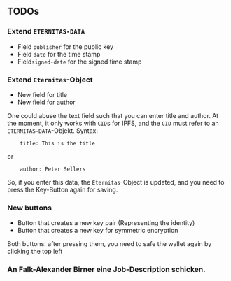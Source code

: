 ## TODOs ##


### Extend `ETERNITAS-DATA` ###

   - Field `publisher` for the public key
   - Field `date`  for the time stamp 
   - Field`signed-date` for the signed time stamp

### Extend `Eternitas`-Object ###

  - New field for title
  - New field for author

One could abuse the text field such that you can enter title and author. At the moment, 
it only works with `CID`s for IPFS, and the `CID` must refer to an
`ETERNITAS-DATA`-Objekt. Syntax:

        title: This is the title
        
or

        author: Peter Sellers
        
So, if you enter this data, the `Eternitas`-Object is updated, and you need to press
the Key-Button again for saving.
        

### New buttons ###

- Button that creates a new key pair (Representing the identity)
- Button that creates a new key for symmetric encryption

Both buttons: after pressing them, you need to safe the wallet again by clicking the top left 















### An Falk-Alexander Birner eine Job-Description schicken. ###




